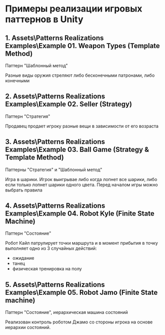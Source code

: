 # Примеры реализации игровых паттернов в Unity

## 1. Assets\Patterns Realizations Examples\Example 01. Weapon Types (Template Method)

Паттерн "Шаблонный метод"

Разные виды оружия стреляют либо бесконечными патронами, либо конечными

## 2. Assets\Patterns Realizations Examples\Example 02. Seller (Strategy)

Паттерн "Стратегия"

Продавец продает игроку разные вещи в зависимости от его возраста

## 3. Assets\Patterns Realizations Examples\Example 03. Ball Game (Strategy & Template Method)

Паттерны "Стратегия" и "Шаблонный метод"

Игра в шарики. Игрок выигрывае либо когда лопнет все шарики, либо если только лопнет шарики одного цвета. Перед началом игры можно выбрать правила

## 4. Assets\Patterns Realizations Examples\Example 04. Robot Kyle (Finite State Machine)

Паттерн "Состояние"

Робот Кайл патрулирует точки маршрута и в момент прибытия в точку выполняет одно из 3 случайных действий:
- ожидание
- танец
- физическая тренировка на полу

## 5. Assets\Patterns Realizations Examples\Example 05. Robot Jamo (Finite State machine)

Паттерн "Состояние", иерархическая машина состояний

Реализован контроль роботом Джамо со стороны игрока на основе иерархии состояний.
